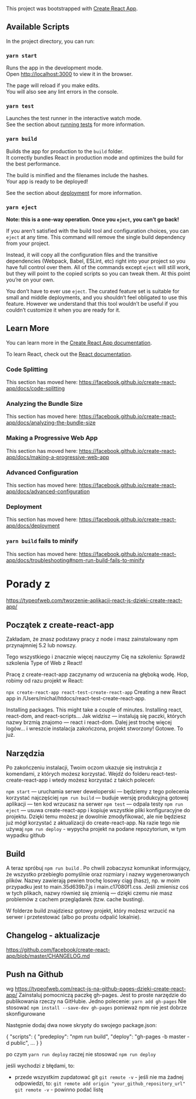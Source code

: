 This project was bootstrapped with [Create React App](https://github.com/facebook/create-react-app).

## Available Scripts

In the project directory, you can run:

### `yarn start`

Runs the app in the development mode.<br />
Open [http://localhost:3000](http://localhost:3000) to view it in the browser.

The page will reload if you make edits.<br />
You will also see any lint errors in the console.

### `yarn test`

Launches the test runner in the interactive watch mode.<br />
See the section about [running tests](https://facebook.github.io/create-react-app/docs/running-tests) for more information.

### `yarn build`

Builds the app for production to the `build` folder.<br />
It correctly bundles React in production mode and optimizes the build for the best performance.

The build is minified and the filenames include the hashes.<br />
Your app is ready to be deployed!

See the section about [deployment](https://facebook.github.io/create-react-app/docs/deployment) for more information.

### `yarn eject`

**Note: this is a one-way operation. Once you `eject`, you can’t go back!**

If you aren’t satisfied with the build tool and configuration choices, you can `eject` at any time. This command will remove the single build dependency from your project.

Instead, it will copy all the configuration files and the transitive dependencies (Webpack, Babel, ESLint, etc) right into your project so you have full control over them. All of the commands except `eject` will still work, but they will point to the copied scripts so you can tweak them. At this point you’re on your own.

You don’t have to ever use `eject`. The curated feature set is suitable for small and middle deployments, and you shouldn’t feel obligated to use this feature. However we understand that this tool wouldn’t be useful if you couldn’t customize it when you are ready for it.

## Learn More

You can learn more in the [Create React App documentation](https://facebook.github.io/create-react-app/docs/getting-started).

To learn React, check out the [React documentation](https://reactjs.org/).

### Code Splitting

This section has moved here: https://facebook.github.io/create-react-app/docs/code-splitting

### Analyzing the Bundle Size

This section has moved here: https://facebook.github.io/create-react-app/docs/analyzing-the-bundle-size

### Making a Progressive Web App

This section has moved here: https://facebook.github.io/create-react-app/docs/making-a-progressive-web-app

### Advanced Configuration

This section has moved here: https://facebook.github.io/create-react-app/docs/advanced-configuration

### Deployment

This section has moved here: https://facebook.github.io/create-react-app/docs/deployment

### `yarn build` fails to minify

This section has moved here: https://facebook.github.io/create-react-app/docs/troubleshooting#npm-run-build-fails-to-minify




# Porady z  
https://typeofweb.com/tworzenie-aplikacji-react-js-dzieki-create-react-app/


## Początek z create-react-app
Zakładam, że znasz podstawy pracy z node i masz zainstalowany npm przynajmniej 5.2 lub nowszy.

Tego wszystkiego i znacznie więcej nauczymy Cię na szkoleniu: Sprawdź szkolenia Type of Web z React!

Pracę z create-react-app zaczynamy od wrzucenia na głęboką wodę. Hop, robimy od razu projekt w React:

`npx create-react-app react-test-create-react-app`
Creating a new React app in /Users/michal/htdocs/react-test-create-react-app.

Installing packages. This might take a couple of minutes.
Installing react, react-dom, and react-scripts...
Jak widzisz — instalują się paczki, których nazwy brzmią znajomo — react i react-dom. Dalej jest trochę więcej logów… i wreszcie instalacja zakończona, projekt stworzony! Gotowe. To już.


## Narzędzia
Po zakończeniu instalacji, Twoim oczom ukazuje się instrukcja z komendami, z których możesz korzystać. Wejdź do folderu react-test-create-react-app i wtedy możesz korzystać z takich poleceń:

`npm start` — uruchamia serwer deweloperski — będziemy z tego polecenia korzystać najczęściej
`npm run build` — buduje wersję produkcyjną gotowej aplikacji — ten kod wrzucasz na serwer
`npm test` — odpala testy
`npm run eject` — usuwa create-react-app i kopiuje wszystkie pliki konfiguracyjne do projektu. Dzięki temu możesz je dowolnie zmodyfikować, ale nie będziesz już mógł korzystać z aktualizacji do create-react-app. Na razie tego nie używaj
`npm run deploy` - wypycha projekt na podane repozytorium, w tym wypadku github

## Build
A teraz spróbuj `npm run build` . Po chwili zobaczysz komunikat informujący, że wszystko przebiegło pomyślnie oraz rozmiary i nazwy wygenerowanych plików. Nazwy zawierają pewien trochę losowy ciąg (hasz), np. w moim przypadku jest to main.35d639b7.js i main.c17080f1.css. Jeśli zmienisz coś w tych plikach, nazwy również się zmienią — dzięki czemu nie masz problemów z cachem przeglądarek (tzw. cache busting).

W folderze build znajdziesz gotowy projekt, który możesz wrzucić na serwer i przetestować (albo po prostu odpalić lokalnie).

## Changelog - aktualizacje
https://github.com/facebook/create-react-app/blob/master/CHANGELOG.md

## Push na Github  
wg https://typeofweb.com/react-js-na-github-pages-dzieki-create-react-app/ 
Zainstaluj pomocniczą paczkę gh-pages.
Jest to proste narzędzie do publikowania rzeczy na GitHubie. Jedno polecenie: 
`yarn add gh-pages`
Nie stosować `npm install --save-dev gh-pages` ponieważ npm nie jest dobrze skonfigurowane


Następnie dodaj dwa nowe skrypty do swojego package.json:

{
  "scripts": {
      "predeploy": "npm run build",
      "deploy": "gh-pages -b master -d public",
      …
  }
}

po czym `yarn run deploy`
raczej nie stosować `npm run deploy`

jeśli wychodzi z błędami, to:
- przede wszystkim zupdatować git
`git remote -v` - jeśli nie ma żadnej odpowiedzi, to: 
`git remote add origin "your_github_repository_url"`
`git remote -v` - powinno podać listę

